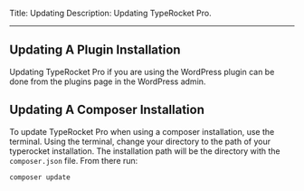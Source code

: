Title: Updating
Description: Updating TypeRocket Pro.

---

## Updating A Plugin Installation

Updating TypeRocket Pro if you are using the WordPress plugin can be done from the plugins page in the WordPress admin.

## Updating A Composer Installation

To update TypeRocket Pro when using a composer installation, use the terminal. Using the terminal, change your directory to the path of your typerocket installation. The installation path will be the directory with the `composer.json` file. From there run:

```bash
composer update
```